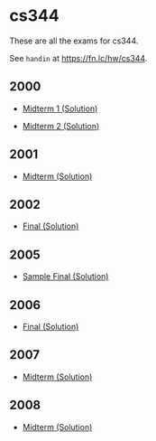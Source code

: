 # cs344

These are all the exams for cs344.

See `handin` at https://fn.lc/hw/cs344.



## 2000


* [Midterm 1 (Solution)](/static/exams/cs344/2000/cpsc444old-2000w2-midterm1-sample-soln.pdf)

* [Midterm 2 (Solution)](/static/exams/cs344/2000/cpsc444old-2000w2-midterm2-sample-soln.pdf)



## 2001


* [Midterm (Solution)](/static/exams/cs344/2001/cpsc444old-2001w1-midterm-sample-soln.pdf)



## 2002


* [Final (Solution)](/static/exams/cs344/2002/cpsc444old-2002w1-final.pdf)



## 2005


* [Sample Final (Solution)](/static/exams/cs344/2005/cpsc344-2005w1-midterm-sample-soln.pdf)



## 2006


* [Final (Solution)](/static/exams/cs344/2006/cpsc344-2006w1-partialfinal-sample-soln.pdf)



## 2007


* [Midterm (Solution)](/static/exams/cs344/2007/cpsc344-2007w1-midterm-sample-soln.pdf)



## 2008


* [Midterm (Solution)](/static/exams/cs344/2008/cpsc344-2008w1-midterm-sample-soln.pdf)


